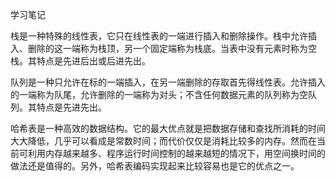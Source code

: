 学习笔记

​      栈是一种特殊的线性表，它只在线性表的一端进行插入和删除操作。栈中允许插入、删除的这一端称为栈顶，另一个固定端称为栈底。当表中没有元素时称为空栈。其特点是先进后出或后进先出。

​      队列是一种只允许在标的一端插入，在另一端删除的存取首先得线性表。允许插入的一端称为队尾，允许删除的一端称为对头；不含任何数据元素的队列称为空队列。其特点是先进先出。

​        哈希表是一种高效的数据结构。它的最大优点就是把数据存储和查找所消耗的时间大大降低，几乎可以看成是常数时间；而代价仅仅是消耗比较多的内存。然而在当前可利用内存越来越多、程序运行时间控制的越来越短的情况下，用空间换时间的做法还是值得的。另外，哈希表编码实现起来比较容易也是它的优点之一。 